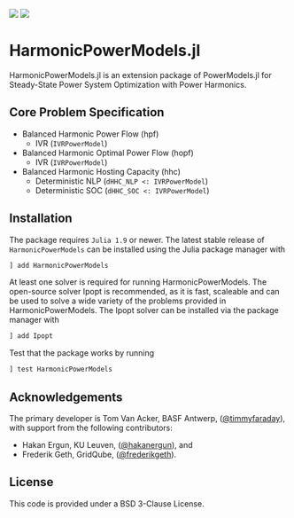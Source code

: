 <a href="https://github.com/timmyfaraday/HarmonicPowerModels.jl/actions?query=workflow%3ACI"><img src="https://github.com/timmyfaraday/HarmonicPowerModels.jl/workflows/CI/badge.svg"></img></a>
<a href="https://timmyfaraday.github.io/HarmonicPowerModels.jl/"><img src="https://github.com/timmyfaraday/HarmonicPowerModels.jl/workflows/Documentation/badge.svg"></img></a>

# HarmonicPowerModels.jl

HarmonicPowerModels.jl is an extension package of PowerModels.jl for Steady-State 
Power System Optimization with Power Harmonics. 

## Core Problem Specification
- Balanced Harmonic Power Flow (hpf)
  - IVR (`IVRPowerModel`)
- Balanced Harmonic Optimal Power Flow (hopf)
  - IVR (`IVRPowerModel`)
- Balanced Harmonic Hosting Capacity (hhc)
  - Deterministic NLP (`dHHC_NLP <: IVRPowerModel`)
  - Deterministic SOC (`dHHC_SOC <: IVRPowerModel`)

## Installation

The package requires `Julia 1.9` or newer. The latest stable release of `HarmonicPowerModels` can be installed using the Julia package manager with

```julia
] add HarmonicPowerModels
```

At least one solver is required for running HarmonicPowerModels.  The open-source solver Ipopt is recommended, as it is fast, scaleable and can be used to solve a wide variety of the problems provided in HarmonicPowerModels. The Ipopt solver can be installed via the package manager with

```julia
] add Ipopt
```

Test that the package works by running

```julia
] test HarmonicPowerModels
```

## Acknowledgements
The primary developer is Tom Van Acker, BASF Antwerp, ([@timmyfaraday](https://github.com/timmyfaraday)), with support from the following contributors: 
  - Hakan Ergun, KU Leuven, ([@hakanergun](https://github.com/hakanergun)), and
  - Frederik Geth, GridQube, ([@frederikgeth](https://github.com/frederikgeth)).

## License
This code is provided under a BSD 3-Clause License.